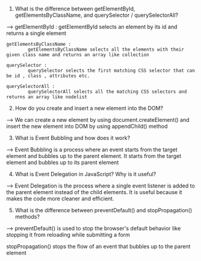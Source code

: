 1. What is the difference between getElementById, getElementsByClassName, and querySelector / querySelectorAll?

--> getElementById :
getElementById selects an element by its id and returns a single element

    getElementsByClassName :
            getElementsByClassName selects all the elements with their given class name and returns an array like collection

    querySelector :
            querySelector selects the first matching CSS selector that can be id , class , attributes etc.

    querySelectorAll :
            querySelectorAll selects all the matching CSS selectors and returns an array like nodelist

2. How do you create and insert a new element into the DOM?

--> We can create a new element by using document.createElement() and insert the new element into DOM by using appendChild() method

3. What is Event Bubbling and how does it work?

--> Event Bubbling is a process where an event starts from the target element and bubbles up to the parent element. It starts from the target element and bubbles up to its parent element

4. What is Event Delegation in JavaScript? Why is it useful?

--> Event Delegation is the process where a single event listener is added to the parent element instead of the child elements. It is useful because it makes the code more cleaner and efficient.

5. What is the difference between preventDefault() and stopPropagation() methods?

--> preventDefault() is used to stop the browser's default behavior like stopping it from reloading while submitting a form

stopPropagation() stops the flow of an event that bubbles up to the parent element
